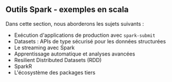 ## Outils Spark - exemples en scala

Dans cette section, nous aborderons les sujets suivants :

- Exécution d'applications de production avec `spark-submit`
- Datasets : APIs de type sécurisé pour les données structurées
- Le streaming avec Spark
- Apprentissage automatique et analyses avancées
- Resilient Distributed Datasets (RDD)
- SparkR
- L'écosystème des packages tiers

